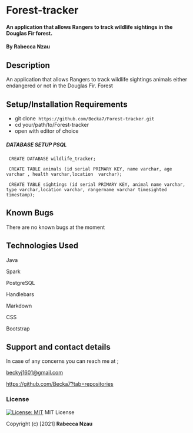 # Forest-tracker
#### An application that allows Rangers to track wildlife sightings in the Douglas Fir forest.
#### By **Rabecca Nzau**
## Description
An application that allows Rangers to track wildlife sightings animals either endangered or not in the Douglas Fir. Forest
## Setup/Installation Requirements
* git clone``` https://github.com/Becka7/Forest-tracker.git```
* cd your/path/to/Forest-tracker
* open with editor of choice

##### DATABASE SETUP PSQL
```
 CREATE DATABASE wildlife_tracker;

 CREATE TABLE animals (id serial PRIMARY KEY, name varchar, age varchar , health varchar,location  varchar);

 CREATE TABLE sightings (id serial PRIMARY KEY, animal name varchar, type varchar,location varchar, rangername varchar timesighted timestamp);

```
## Known Bugs
There are no known bugs at the moment
## Technologies Used
Java

Spark

PostgreSQL

Handlebars

Markdown

CSS

Bootstrap


## Support and contact details
In case of any concerns you can reach me at ;

beckyj1601@gmail.com

https://github.com/Becka7?tab=repositories
### License
[![License: MIT](https://img.shields.io/badge/License-MIT-yellow.svg)](https://opensource.org/licenses/MIT)
MIT License

Copyright (c) [2021] **Rabecca Nzau**